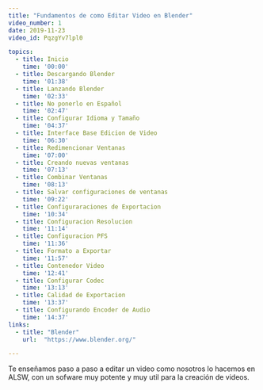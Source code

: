 ```yaml
---
title: "Fundamentos de como Editar Video en Blender"
video_number: 1
date: 2019-11-23
video_id: PqzgYv7lpl0

topics:
  - title: Inicio
    time: '00:00'
  - title: Descargando Blender
    time: '01:38'
  - title: Lanzando Blender
    time: '02:33'
  - title: No ponerlo en Español
    time: '02:47'
  - title: Configurar Idioma y Tamaño
    time: '04:37'
  - title: Interface Base Edicion de Video
    time: '06:30'
  - title: Redimencionar Ventanas
    time: '07:00'
  - title: Creando nuevas ventanas
    time: '07:13'
  - title: Combinar Ventanas
    time: '08:13'
  - title: Salvar configuraciones de ventanas
    time: '09:22'
  - title: Configuraraciones de Exportacion
    time: '10:34'
  - title: Configuracion Resolucion
    time: '11:14'
  - title: Configuracion PFS
    time: '11:36'
  - title: Formato a Exportar
    time: '11:57'
  - title: Contenedor Video
    time: '12:41'
  - title: Configurar Codec
    time: '13:13'
  - title: Calidad de Exportacion
    time: '13:37'
  - title: Configurando Encoder de Audio
    time: '14:37'
links:
  - title: "Blender"
    url:  "https://www.blender.org/"

---
```


Te enseñamos paso a paso a editar un video como nosotros lo hacemos en ALSW, con un sofware muy potente y muy util para la creación de videos.
